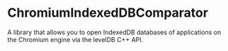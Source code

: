 # ChromiumIndexedDBComparator
A library that allows you to open IndexedDB databases of applications on the Chromium engine via the levelDB C++ API.

